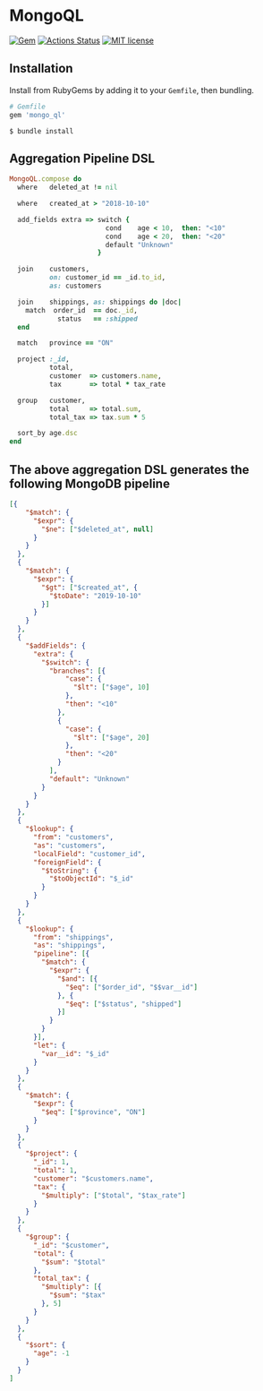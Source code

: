 # MongoQL
[![Gem](https://img.shields.io/gem/v/mongo_ql.svg?style=flat)](http://rubygems.org/gems/mongo_ql "View this project in Rubygems")
[![Actions Status](https://github.com/dingxizheng/mongo_ql/workflows/Ruby/badge.svg)](https://github.com/dingxizheng/mongo_ql/actions)
[![MIT license](http://img.shields.io/badge/license-MIT-brightgreen.svg)](http://opensource.org/licenses/MIT)

## Installation
Install from RubyGems by adding it to your `Gemfile`, then bundling.

```ruby
# Gemfile
gem 'mongo_ql'
```

```
$ bundle install
```

## Aggregation Pipeline DSL
```ruby
MongoQL.compose do
  where   deleted_at != nil

  where   created_at > "2018-10-10"

  add_fields extra => switch {
                        cond    age < 10,  then: "<10"
                        cond    age < 20,  then: "<20"
                        default "Unknown"
                      }

  join    customers,
          on: customer_id == _id.to_id,
          as: customers

  join    shippings, as: shippings do |doc|
    match  order_id  == doc._id,
            status   == :shipped
  end

  match   province == "ON"

  project :_id,
          total,
          customer  => customers.name,
          tax       => total * tax_rate

  group   customer,
          total     => total.sum,
          total_tax => tax.sum * 5

  sort_by age.dsc
end
```

## The above aggregation DSL generates the following MongoDB pipeline
```json
[{
    "$match": {
      "$expr": {
        "$ne": ["$deleted_at", null]
      }
    }
  },
  {
    "$match": {
      "$expr": {
        "$gt": ["$created_at", {
          "$toDate": "2019-10-10"
        }]
      }
    }
  },
  {
    "$addFields": {
      "extra": {
        "$switch": {
          "branches": [{
              "case": {
                "$lt": ["$age", 10]
              },
              "then": "<10"
            },
            {
              "case": {
                "$lt": ["$age", 20]
              },
              "then": "<20"
            }
          ],
          "default": "Unknown"
        }
      }
    }
  },
  {
    "$lookup": {
      "from": "customers",
      "as": "customers",
      "localField": "customer_id",
      "foreignField": {
        "$toString": {
          "$toObjectId": "$_id"
        }
      }
    }
  },
  {
    "$lookup": {
      "from": "shippings",
      "as": "shippings",
      "pipeline": [{
        "$match": {
          "$expr": {
            "$and": [{
              "$eq": ["$order_id", "$$var__id"]
            }, {
              "$eq": ["$status", "shipped"]
            }]
          }
        }
      }],
      "let": {
        "var__id": "$_id"
      }
    }
  },
  {
    "$match": {
      "$expr": {
        "$eq": ["$province", "ON"]
      }
    }
  },
  {
    "$project": {
      "_id": 1,
      "total": 1,
      "customer": "$customers.name",
      "tax": {
        "$multiply": ["$total", "$tax_rate"]
      }
    }
  },
  {
    "$group": {
      "_id": "$customer",
      "total": {
        "$sum": "$total"
      },
      "total_tax": {
        "$multiply": [{
          "$sum": "$tax"
        }, 5]
      }
    }
  },
  {
    "$sort": {
      "age": -1
    }
  }
]
```